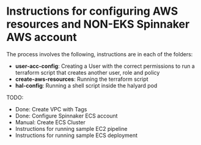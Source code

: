# Instructions for configuring AWS resources and NON-EKS Spinnaker AWS account
The process involves the following, instructions are in each of the folders:
- **user-acc-config**: Creating a User with the correct permissions to run a terraform script that creates another user, role and policy
- **create-aws-resources**: Running the terraform script
- **hal-config**: Running a shell script inside the halyard pod


TODO:
- Done: Create VPC with Tags 
- Done: Configure Spinnaker ECS account
- Manual: Create ECS Cluster
- Instructions for running sample EC2 pipeline
- Instructions for running sample ECS deployment

